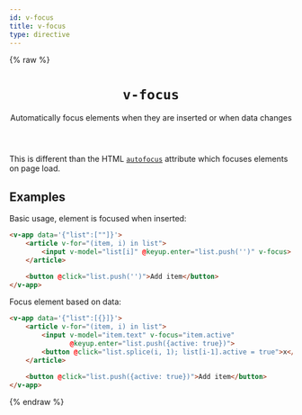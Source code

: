```yaml
---
id: v-focus
title: v-focus
type: directive
---
```

{% raw %}
<header>

# `v-focus`

Automatically focus elements when they are inserted or when data changes

</header>

<main>

This is different than the HTML [`autofocus`](https://developer.mozilla.org/en-US/docs/Web/HTML/Global_attributes/autofocus)
attribute which focuses elements on page load.


## Examples

Basic usage, element is focused when inserted:

```html
<v-app data='{"list":[""]}'>
	<article v-for="(item, i) in list">
		<input v-model="list[i]" @keyup.enter="list.push('')" v-focus>
	</article>

	<button @click="list.push('')">Add item</button>
</v-app>
```

Focus element based on data:

```html
<v-app data='{"list":[{}]}'>
	<article v-for="(item, i) in list">
		<input v-model="item.text" v-focus="item.active"
		       @keyup.enter="list.push({active: true})">
		<button @click="list.splice(i, 1); list[i-1].active = true">x</button>
	</article>

	<button @click="list.push({active: true})">Add item</button>
</v-app>
```

{% endraw %}

